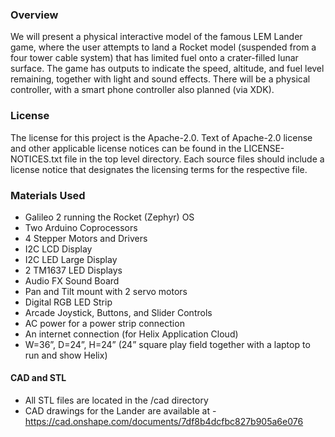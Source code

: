 ### Overview

We will present a physical interactive model of the famous LEM Lander game, where the user attempts to land a Rocket model (suspended from a four tower cable system) that has limited fuel onto a crater-filled lunar surface.  The game has outputs to indicate the speed, altitude, and fuel level remaining, together with light and sound effects. There will be a physical controller, with a smart phone controller also planned (via XDK).

### License

The license for this project is the Apache-2.0. Text of Apache-2.0 license and other applicable license notices can be found in the LICENSE-NOTICES.txt file in the top level directory. Each source files should include a license notice that designates the licensing terms for the respective file.

### Materials Used

 * Galileo 2 running the Rocket (Zephyr) OS
 * Two Arduino Coprocessors 
 * 4 Stepper Motors and Drivers 
 * I2C LCD Display
 * I2C LED Large Display
 * 2 TM1637 LED Displays
 * Audio FX Sound Board
 * Pan and Tilt mount with 2 servo motors
 * Digital RGB LED Strip
 * Arcade Joystick, Buttons, and Slider Controls
 * AC power for a power strip connection
 * An internet connection (for Helix Application Cloud)
 * W=36”, D=24”, H=24” (24” square play field together with a laptop to run and show Helix)

#### CAD and STL
 * All STL files are located in the /cad directory
 * CAD drawings for the Lander are available at - https://cad.onshape.com/documents/7df8b4dcfbc827b905a6e076
